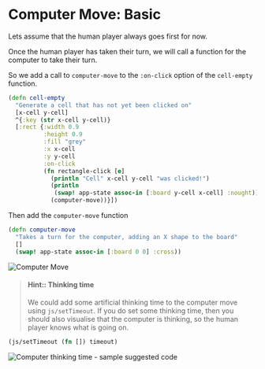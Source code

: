 # Computer Move: Basic

Lets assume that the human player always goes first for now.

Once the human player has taken their turn, we will call a function for the computer to take their turn.

So we add a call to `computer-move` to the `:on-click` option of the `cell-empty` function.

```clojure
(defn cell-empty
  "Generate a cell that has not yet been clicked on"
  [x-cell y-cell]
  ^{:key (str x-cell y-cell)}
  [:rect {:width 0.9
          :height 0.9
          :fill "grey"
          :x x-cell
          :y y-cell
          :on-click
          (fn rectangle-click [e]
            (println "Cell" x-cell y-cell "was clicked!")
            (println
             (swap! app-state assoc-in [:board y-cell x-cell] :nought))
            (computer-move))}])
```

Then add the `computer-move` function

```clojure
(defn computer-move
  "Takes a turn for the computer, adding an X shape to the board"
  []
  (swap! app-state assoc-in [:board 0 0] :cross))
```

![Computer Move](/images/clojurescript-project-reagent-tictactoe--game-board--computer-move-basic.png)


> #### Hint:: Thinking time
> We could add some artificial thinking time to the computer move using `js/setTimeout`.  If you do set some thinking time, then you should also visualise that the computer is thinking, so the human player knows what is going on.
```clojure
(js/setTimeout (fn []) timeout)
```

![Computer thinking time - sample suggested code](/images/clojurescript-project-reagent-tictactoe--game-board--computer-move-thinking-time-suggestion.png)
